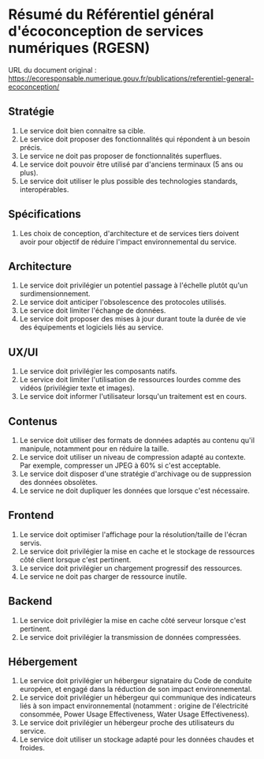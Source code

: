 # Résumé du Référentiel général d'écoconception de services numériques (RGESN)

URL du document original : https://ecoresponsable.numerique.gouv.fr/publications/referentiel-general-ecoconception/

## Stratégie

1. Le service doit bien connaitre sa cible.
2. Le service doit proposer des fonctionnalités qui répondent à un besoin précis.
3. Le service ne doit pas proposer de fonctionnalités superflues.
4. Le service doit pouvoir être utilisé par d'anciens terminaux (5 ans ou plus).
5. Le service doit utiliser le plus possible des technologies standards, interopérables.

## Spécifications

1. Les choix de conception, d'architecture et de services tiers doivent avoir pour objectif de réduire l'impact environnemental du service.

## Architecture

1. Le service doit privilégier un potentiel passage à l'échelle plutôt qu'un surdimensionnement.
2. Le service doit anticiper l'obsolescence des protocoles utilisés.
3. Le service doit limiter l'échange de données.
4. Le service doit proposer des mises à jour durant toute la durée de vie des équipements et logiciels liés au service.

## UX/UI

1. Le service doit privilégier les composants natifs.
2. Le service doit limiter l'utilisation de ressources lourdes comme des vidéos (privilégier texte et images).
3. Le service doit informer l'utilisateur lorsqu'un traitement est en cours.

## Contenus

1. Le service doit utiliser des formats de données adaptés au contenu qu'il manipule, notamment pour en réduire la taille.
2. Le service doit utiliser un niveau de compression adapté au contexte. Par exemple, compresser un JPEG à 60% si c'est acceptable.
3. Le service doit disposer d'une stratégie d'archivage ou de suppression des données obsolètes.
4. Le service ne doit dupliquer les données que lorsque c'est nécessaire.

## Frontend

1. Le service doit optimiser l'affichage pour la résolution/taille de l'écran servis.
2. Le service doit privilégier la mise en cache et le stockage de ressources côté client lorsque c'est pertinent.
3. Le service doit privilégier un chargement progressif des ressources.
4. Le service ne doit pas charger de ressource inutile.

## Backend

1. Le service doit privilégier la mise en cache côté serveur lorsque c'est pertinent.
2. Le service doit privilégier la transmission de données compressées.

## Hébergement

1. Le service doit privilégier un hébergeur signataire du Code de conduite européen, et engagé dans la réduction de son impact environnemental.
2. Le service doit privilégier un hébergeur qui communique des indicateurs liés à son impact environnemental (notamment : origine de l'électricité consommée, Power Usage Effectiveness, Water Usage Effectiveness).
3. Le service doit privilégier un hébergeur proche des utilisateurs du service.
4. Le service doit utiliser un stockage adapté pour les données chaudes et froides.
